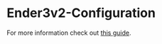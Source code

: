 # Ender3v2-Configuration

For more information check out [this guide](https://otioss.com/posts/ender3-v2-front-panel).
